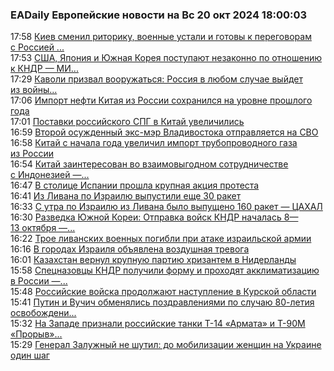 <h3>EADaily Европейские новости на Вс 20 окт 2024 18:00:03</h3>
<div class="rss">
  <span class="smaller gray hspace">17:58</span>
  <a class="nodecor" href="https://eadaily.com/ru/news/2024/10/20/kiev-smenil-ritoriku-voennye-ustali-i-gotovy-k-peregovoram-s-rossiey-the-telegraph">Киев сменил риторику, военные устали и готовы к переговорам с Россией ...</a>
</div>
<div class="rss">
  <span class="smaller gray hspace">17:53</span>
  <a class="nodecor" href="https://eadaily.com/ru/news/2024/10/20/ssha-yaponiya-i-yuzhnaya-koreya-postupayut-nezakonno-po-otnosheniyu-k-kndr-mid">США, Япония и Южная Корея поступают незаконно по отношению к КНДР — МИ...</a>
</div>
<div class="rss">
  <span class="smaller gray hspace">17:29</span>
  <a class="nodecor" href="https://eadaily.com/ru/news/2024/10/20/kavoli-prizval-vooruzhatsya-rossiya-v-lyubom-sluchae-vyydet-iz-voyny-silnee">Каволи призвал вооружаться: Россия в любом случае выйдет из войны...</a>
</div>
<div class="rss">
  <span class="smaller gray hspace">17:06</span>
  <a class="nodecor" href="https://eadaily.com/ru/news/2024/10/20/import-nefti-kitaya-iz-rossii-sohranilsya-na-urovne-proshlogo-goda">Импорт нефти Китая из России сохранился на уровне прошлого года</a>
</div>
<div class="rss">
  <span class="smaller gray hspace">17:01</span>
  <a class="nodecor" href="https://eadaily.com/ru/news/2024/10/20/postavki-rossiyskogo-spg-v-kitay-uvelichilis">Поставки российского СПГ в Китай увеличились</a>
</div>
<div class="rss">
  <span class="smaller gray hspace">16:59</span>
  <a class="nodecor" href="https://eadaily.com/ru/news/2024/10/20/vtoroy-osuzhdennyy-eks-mer-vladivostoka-otpravlyaetsya-na-svo">Второй осужденный экс-мэр Владивостока отправляется на СВО</a>
</div>
<div class="rss">
  <span class="smaller gray hspace">16:58</span>
  <a class="nodecor" href="https://eadaily.com/ru/news/2024/10/20/kitay-s-nachala-goda-uvelichil-import-truboprovodnogo-gaza-iz-rossii">Китай с начала года увеличил импорт трубопроводного газа из России</a>
</div>
<div class="rss">
  <span class="smaller gray hspace">16:54</span>
  <a class="nodecor" href="https://eadaily.com/ru/news/2024/10/20/kitay-zainteresovan-vo-vzaimovygodnom-sotrudnichestve-s-indoneziey-si-czinpin">Китай заинтересован во взаимовыгодном сотрудничестве с Индонезией —...</a>
</div>
<div class="rss">
  <span class="smaller gray hspace">16:47</span>
  <a class="nodecor" href="https://eadaily.com/ru/news/2024/10/20/v-stolice-ispanii-proshla-krupnaya-akciya-protesta">В столице Испании прошла крупная акция протеста</a>
</div>
<div class="rss">
  <span class="smaller gray hspace">16:41</span>
  <a class="nodecor" href="https://eadaily.com/ru/news/2024/10/20/iz-livana-po-izrailyu-vypustili-eshche-30-raket">Из Ливана по Израилю выпустили еще 30 ракет</a>
</div>
<div class="rss">
  <span class="smaller gray hspace">16:33</span>
  <a class="nodecor" href="https://eadaily.com/ru/news/2024/10/20/s-utra-po-izrailyu-iz-livana-bylo-vypushcheno-160-raket-cahal">С утра по Израилю из Ливана было выпущено 160 ракет — ЦАХАЛ</a>
</div>
<div class="rss">
  <span class="smaller gray hspace">16:30</span>
  <a class="nodecor" href="https://eadaily.com/ru/news/2024/10/20/razvedka-yuzhnoy-korei-otpravka-voysk-kndr-nachalas-8-13-oktyabrya-sputnikovye-foto">Разведка Южной Кореи: Отправка войск КНДР началась 8—13 октября —...</a>
</div>
<div class="rss">
  <span class="smaller gray hspace">16:22</span>
  <a class="nodecor" href="https://eadaily.com/ru/news/2024/10/20/troe-livanskih-voennyh-pogibli-pri-atake-izrailskoy-armii">Трое ливанских военных погибли при атаке израильской армии</a>
</div>
<div class="rss">
  <span class="smaller gray hspace">16:16</span>
  <a class="nodecor" href="https://eadaily.com/ru/news/2024/10/20/v-gorodah-izrailya-obyavlena-vozdushnaya-trevoga">В городах Израиля объявлена воздушная тревога</a>
</div>
<div class="rss">
  <span class="smaller gray hspace">16:01</span>
  <a class="nodecor" href="https://eadaily.com/ru/news/2024/10/20/kazahstan-vernul-krupnuyu-partiyu-hrizantem-v-niderlandy">Казахстан вернул крупную партию хризантем в Нидерланды</a>
</div>
<div class="rss">
  <span class="smaller gray hspace">15:58</span>
  <a class="nodecor" href="https://eadaily.com/ru/news/2024/10/20/specnazovcy-kndr-poluchili-formu-i-prohodyat-akklimatizaciyu-v-rossii-the-telegraph">Спецназовцы КНДР получили форму и проходят акклиматизацию в России —...</a>
</div>
<div class="rss">
  <span class="smaller gray hspace">15:48</span>
  <a class="nodecor" href="https://eadaily.com/ru/news/2024/10/20/rossiyskie-voyska-prodolzhayut-nastuplenie-v-kurskoy-oblasti">Российские войска продолжают наступление в Курской области</a>
</div>
<div class="rss">
  <span class="smaller gray hspace">15:41</span>
  <a class="nodecor" href="https://eadaily.com/ru/news/2024/10/20/putin-i-vuchich-obmenyalis-pozdravleniyami-po-sluchayu-80-letiya-osvobozhdeniya-belgrada">Путин и Вучич обменялись поздравлениями по случаю 80-летия освобождени...</a>
</div>
<div class="rss">
  <span class="smaller gray hspace">15:32</span>
  <a class="nodecor" href="https://eadaily.com/ru/news/2024/10/20/na-zapade-priznali-rossiyskie-tanki-t-14-armata-i-t-90m-proryv-odnimi-iz-luchshih">На Западе признали российские танки Т-14 «Армата» и Т-90М «Прорыв»...</a>
</div>
<div class="rss">
  <span class="smaller gray hspace">15:29</span>
  <a class="nodecor" href="https://eadaily.com/ru/news/2024/10/20/general-zaluzhnyy-ne-shutil-do-mobilizacii-zhenshchin-na-ukraine-odin-shag">Генерал Залужный не шутил: до мобилизации женщин на Украине один шаг</a>
</div>